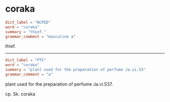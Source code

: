 # coraka

``` toml
dict_label = "NCPED"
word = "coraka"
summary = "thief."
grammar_comment = "masculine a"
```

thief.

--------------------

``` toml
dict_label = "PTS"
word = "coraka"
summary = "plant used for the preparation of perfume Ja.vi.53"
grammar_comment = "a"
```

plant used for the preparation of perfume Ja.vi.537.

cp. Sk. coraka

